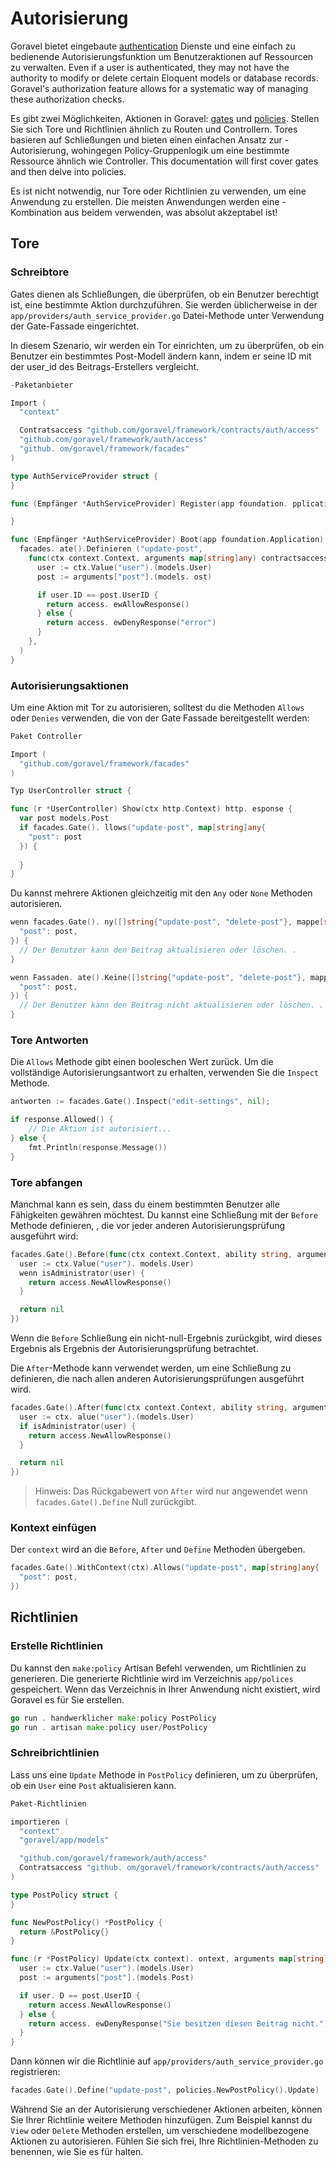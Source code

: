 # Autorisierung

Goravel bietet eingebaute [authentication](./authentication) Dienste und eine einfach zu bedienende Autorisierungsfunktion um
Benutzeraktionen auf Ressourcen zu verwalten. Even if a user is authenticated, they may not have the authority to modify or delete
certain Eloquent models or database records. Goravel's authorization feature allows for a systematic way of managing
these authorization checks.

Es gibt zwei Möglichkeiten, Aktionen in Goravel: [gates](#gates) und [policies](#policies). Stellen Sie sich Tore und
Richtlinien ähnlich zu Routen und Controllern. Tores basieren auf Schließungen und bieten einen einfachen Ansatz zur
-Autorisierung, wohingegen Policy-Gruppenlogik um eine bestimmte Ressource ähnlich wie Controller. This documentation will
first cover gates and then delve into policies.

Es ist nicht notwendig, nur Tore oder Richtlinien zu verwenden, um eine Anwendung zu erstellen. Die meisten Anwendungen werden eine
-Kombination aus beidem verwenden, was absolut akzeptabel ist!

## Tore

### Schreibtore

Gates dienen als Schließungen, die überprüfen, ob ein Benutzer berechtigt ist, eine bestimmte Aktion durchzuführen. Sie werden üblicherweise in der `app/providers/auth_service_provider.go` Datei-Methode
unter Verwendung der Gate-Fassade eingerichtet.

In diesem Szenario, wir werden ein Tor einrichten, um zu überprüfen, ob ein Benutzer ein bestimmtes Post-Modell ändern kann, indem er seine ID mit
der user_id des Beitrags-Erstellers vergleicht.

```go
-Paketanbieter

Import (
  "context"

  Contratsaccess "github.com/goravel/framework/contracts/auth/access"
  "github.com/goravel/framework/auth/access"
  "github. om/goravel/framework/facades"
)

type AuthServiceProvider struct {
}

func (Empfänger *AuthServiceProvider) Register(app foundation. pplication) {

}

func (Empfänger *AuthServiceProvider) Boot(app foundation.Application) {
  facades. ate().Definieren ("update-post",
    func(ctx context.Context, arguments map[string]any) contractsaccess. esponse {
      user := ctx.Value("user").(models.User)
      post := arguments["post"].(models. ost)

      if user.ID == post.UserID {
        return access. ewAllowResponse()
      } else {
        return access. ewDenyResponse("error")
      }
    },
  )
}
```

### Autorisierungsaktionen

Um eine Aktion mit Tor zu autorisieren, solltest du die Methoden `Allows` oder `Denies` verwenden, die von der Gate Fassade bereitgestellt werden:

```go
Paket Controller

Import (
  "github.com/goravel/framework/facades"
)

Typ UserController struct {

func (r *UserController) Show(ctx http.Context) http. esponse {
  var post models.Post
  if facades.Gate(). llows("update-post", map[string]any{
    "post": post
  }) {
    
  }
}
```

Du kannst mehrere Aktionen gleichzeitig mit den `Any` oder `None` Methoden autorisieren.

```go
wenn facades.Gate(). ny([]string{"update-post", "delete-post"}, mappe[string]any{
  "post": post,
}) {
  // Der Benutzer kann den Beitrag aktualisieren oder löschen. .
}

wenn Fassaden. ate().Keine([]string{"update-post", "delete-post"}, mappe[string]any{
  "post": post,
}) {
  // Der Benutzer kann den Beitrag nicht aktualisieren oder löschen. .
}
```

### Tore Antworten

Die `Allows` Methode gibt einen booleschen Wert zurück. Um die vollständige Autorisierungsantwort zu erhalten, verwenden Sie die `Inspect` Methode.

```go
antworten := facades.Gate().Inspect("edit-settings", nil);

if response.Allowed() {
    // Die Aktion ist autorisiert...
} else {
    fmt.Println(response.Message())
}
```

### Tore abfangen

Manchmal kann es sein, dass du einem bestimmten Benutzer alle Fähigkeiten gewähren möchtest. Du kannst eine Schließung mit der `Before` Methode definieren,
, die vor jeder anderen Autorisierungsprüfung ausgeführt wird:

```go
facades.Gate().Before(func(ctx context.Context, ability string, arguments map[string]any) contractsaccess.Response {
  user := ctx.Value("user"). models.User)
  wenn isAdministrator(user) {
    return access.NewAllowResponse()
  }

  return nil
})
```

Wenn die `Before` Schließung ein nicht-null-Ergebnis zurückgibt, wird dieses Ergebnis als Ergebnis der Autorisierungsprüfung betrachtet.

Die `After`-Methode kann verwendet werden, um eine Schließung zu definieren, die nach allen anderen Autorisierungsprüfungen ausgeführt wird.

```go
facades.Gate().After(func(ctx context.Context, ability string, arguments map[string]any, result contractsaccess.Response) contractsaccess.Response {
  user := ctx. alue("user").(models.User)
  if isAdministrator(user) {
    return access.NewAllowResponse()
  }

  return nil
})
```

> Hinweis: Das Rückgabewert von `After` wird nur angewendet wenn `facades.Gate().Define` Null zurückgibt.

### Kontext einfügen

Der `context` wird an die `Before`, `After` und `Define` Methoden übergeben.

```go
facades.Gate().WithContext(ctx).Allows("update-post", map[string]any{
  "post": post,
})
```

## Richtlinien

### Erstelle Richtlinien

Du kannst den `make:policy` Artisan Befehl verwenden, um Richtlinien zu generieren. Die generierte Richtlinie wird im
Verzeichnis `app/polices` gespeichert. Wenn das Verzeichnis in Ihrer Anwendung nicht existiert, wird Goravel es für Sie erstellen.

```go
go run . handwerklicher make:policy PostPolicy
go run . artisan make:policy user/PostPolicy
```

### Schreibrichtlinien

Lass uns eine `Update` Methode in `PostPolicy` definieren, um zu überprüfen, ob ein `User` eine `Post` aktualisieren kann.

```go
Paket-Richtlinien

importieren (
  "context"
  "goravel/app/models"

  "github.com/goravel/framework/auth/access"
  Contratsaccess "github. om/goravel/framework/contracts/auth/access"
)

type PostPolicy struct {
}

func NewPostPolicy() *PostPolicy {
  return &PostPolicy{}
}

func (r *PostPolicy) Update(ctx context). ontext, arguments map[string]any) contractsaccess.Response {
  user := ctx.Value("user").(models.User)
  post := arguments["post"].(models.Post)

  if user. D == post.UserID {
    return access.NewAllowResponse()
  } else {
    return access. ewDenyResponse("Sie besitzen diesen Beitrag nicht.")
  }
}
```

Dann können wir die Richtlinie auf `app/providers/auth_service_provider.go` registrieren:

```go
facades.Gate().Define("update-post", policies.NewPostPolicy().Update)
```

Während Sie an der Autorisierung verschiedener Aktionen arbeiten, können Sie Ihrer Richtlinie weitere Methoden hinzufügen. Zum Beispiel kannst du
`View` oder `Delete` Methoden erstellen, um verschiedene modellbezogene Aktionen zu autorisieren. Fühlen Sie sich frei, Ihre Richtlinien-Methoden zu benennen, wie Sie es für
halten.

